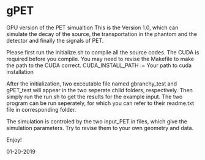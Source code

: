 # gPET
GPU version of the PET simualtion
This is the Version 1.0, which can simulate the decay of the source, the transportation in the phantom and the detector and finally the signals of PET.

Please first run the initialize.sh to compile all the source codes. The CUDA is required before you compile. You may need to revise the Makefile to make the path to the CUDA correct. 
CUDA_INSTALL_PATH := Your path to cuda installation

After the initialization, two exceutable file named gbranchy_test and gPET_test will appear in the two seperate child folders, respectively. Then simply run the run.sh to get the results for the example input. The two program can be run seperately, for which you can refer to their readme.txt file in corresponding folder.

The simulation is controled by the two input_PET.in files, which give the simulation parameters. Try to revise them to your own geometry and data.

Enjoy!

01-20-2019
